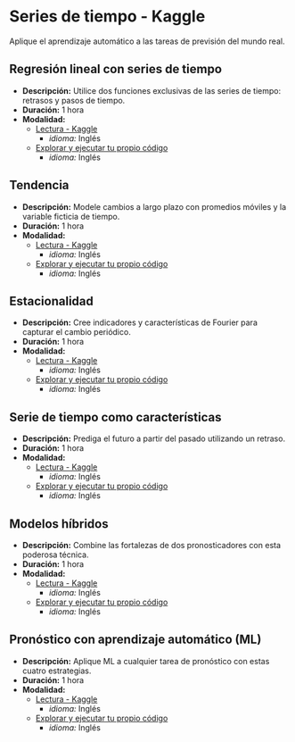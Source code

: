 # **Series de tiempo - Kaggle**
Aplique el aprendizaje automático a las tareas de previsión del mundo real.

## Regresión lineal con series de tiempo
- **Descripción:** Utilice dos funciones exclusivas de las series de tiempo: retrasos y pasos de tiempo.
- **Duración:** 1 hora 
- **Modalidad:** 
    - [Lectura - Kaggle](https://www.kaggle.com/code/ryanholbrook/linear-regression-with-time-series)
        - *idioma:* Inglés
    - [Explorar y ejecutar tu propio código](https://www.kaggle.com/kernels/fork/19615998)
        - *idioma:* Inglés

## Tendencia
- **Descripción:** Modele cambios a largo plazo con promedios móviles y la variable ficticia de tiempo.
- **Duración:** 1 hora 
- **Modalidad:** 
    - [Lectura - Kaggle](https://www.kaggle.com/code/ryanholbrook/trend)
        - *idioma:* Inglés
    - [Explorar y ejecutar tu propio código](https://www.kaggle.com/kernels/fork/19616015)
        - *idioma:* Inglés

## Estacionalidad
- **Descripción:** Cree indicadores y características de Fourier para capturar el cambio periódico.
- **Duración:** 1 hora 
- **Modalidad:** 
    - [Lectura - Kaggle](https://www.kaggle.com/code/ryanholbrook/seasonality)
        - *idioma:* Inglés
    - [Explorar y ejecutar tu propio código](https://www.kaggle.com/kernels/fork/19615991)
        - *idioma:* Inglés

## Serie de tiempo como características
- **Descripción:** Prediga el futuro a partir del pasado utilizando un retraso.
- **Duración:** 1 hora 
- **Modalidad:** 
    - [Lectura - Kaggle](https://www.kaggle.com/code/ryanholbrook/time-series-as-features)
        - *idioma:* Inglés
    - [Explorar y ejecutar tu propio código](https://www.kaggle.com/kernels/fork/19616002)
        - *idioma:* Inglés

## Modelos híbridos
- **Descripción:** Combine las fortalezas de dos pronosticadores con esta poderosa técnica.
- **Duración:** 1 hora 
- **Modalidad:** 
    - [Lectura - Kaggle](https://www.kaggle.com/code/ryanholbrook/hybrid-models)
        - *idioma:* Inglés
    - [Explorar y ejecutar tu propio código](https://www.kaggle.com/kernels/fork/19616007)
        - *idioma:* Inglés

## Pronóstico con aprendizaje automático (ML)
- **Descripción:** Aplique ML a cualquier tarea de pronóstico con estas cuatro estrategias.
- **Duración:** 1 hora 
- **Modalidad:** 
    - [Lectura - Kaggle](https://www.kaggle.com/code/ryanholbrook/forecasting-with-machine-learning)
        - *idioma:* Inglés
    - [Explorar y ejecutar tu propio código](https://www.kaggle.com/kernels/fork/20667477)
        - *idioma:* Inglés


